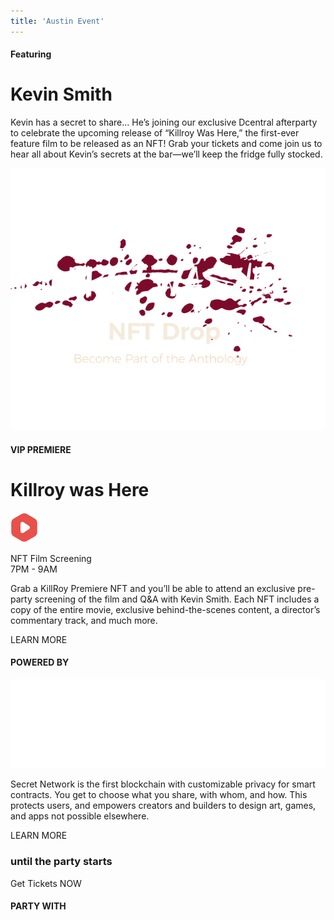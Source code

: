 ```yaml
---
title: 'Austin Event'
---
```



<!-- HERO -->
<column class=" event-cover" >

<block>

<austin-event-hero></austin-event-hero>

</block>

</column>





<!-- Meet Kevin Smith -->
<column class=" kevin-smith spacers-s" >

<block>

<div class="">

<h4 class="eyebrow--yellow kevin-smith__h4">Featuring</h4>
<h1 class="kevin-smith__h1">Kevin Smith</h1>

<p class="kevin-smith__p">Kevin has a secret to share… He’s joining our exclusive Dcentral afterparty to celebrate the upcoming release of “Killroy Was Here,” the first-ever feature film to be released as an NFT!  Grab your tickets and come join us to hear all about Kevin’s secrets at the bar—we’ll keep the fridge fully stocked. </p>

</div>

</block>

</column>







<!-- Killroy -->
<column class="killroy" number="2" number-m="1" number-s="1">

<block class="killroy__left">

![](../src/assets/events/killroy-was-here-title.png)


</block>

<block class="killroy__right">

<div class="">

<h4 class="eyebrow--red ">VIP PREMIERE</h4>
<h1 class="killroy__right__h1">Killroy was Here</h1>

<div class="killroy__right__vip">

![](../src/assets/events/play-red.svg)

<p class="killroy__right__vip__info">NFT Film Screening <br />7PM - 9AM</p>
</div>

<p class="killroy__right__p">Grab a KillRoy Premiere NFT and you’ll be able to attend an exclusive pre-party screening of the film and Q&A with Kevin Smith. Each NFT includes a copy of the entire movie, exclusive behind-the-scenes content, a director’s commentary track, and much more. </p>

<btn class="no-arrow killroy__right__btn" url="https://discord.gg/qtuD8caHxz">LEARN MORE</btn>

</div>

</block>

</column>







<!-- Partnership -->
<column class="dark-bg ">

<block>

<austin-event-partnership></austin-event-partnership>

</block>

</column>







<!-- Powered by -->
<column class=" powered spacers-s" >

<block>

<div class="">

<h4 class="eyebrow--orange powered__h4">POWERED BY</h4>

![](../src/assets/events/logos/secret-logo-white.svg)

<p class="powered__p">Secret Network is the first blockchain with customizable privacy for smart contracts. You get to choose what you share, with whom, and how. This protects users, and empowers creators and builders to design art, games, and apps not possible elsewhere.  </p>

<btn class="no-arrow powered__btn" url="https://scrt.network/">LEARN MORE</btn>

</div>

</block>

</column>









<!-- Countdown -->
<column class="event__countdown">

<block>

<!-- <countdown format="hours:minutes:seconds" separators="" end="2022-06-08T21:00:00-07:00"></countdown> -->

<div class="event__countdown__wrapper">
<countdown format="hours:minutes:seconds" separators="" end="2022-06-08T21:00:00-07:00"></countdown>
</div>

### until the party starts

<btn class="no-arrow event__countdown__btn" url="https://www.eventbrite.com/e/the-secret-after-party-with-kevin-smith-tickets-343052458137">Get Tickets NOW</btn>


</block>

</column>











<!-- Logo Carousel -->
<column class=" spacer-s dark-bg logo-carousel">

<block>

#### PARTY WITH

<logo-carousel></logo-carousel>

</block>

</column>








<!-- Secret CTAs -->
<column class=" spacer-s">

<block>

<about-secret-network-ctas>
    
</about-secret-network-ctas>

</block>

</column>





<!-- Event footer -->
<column >

<block>

<austin-event-footer></austin-event-footer>

</block>

</column>